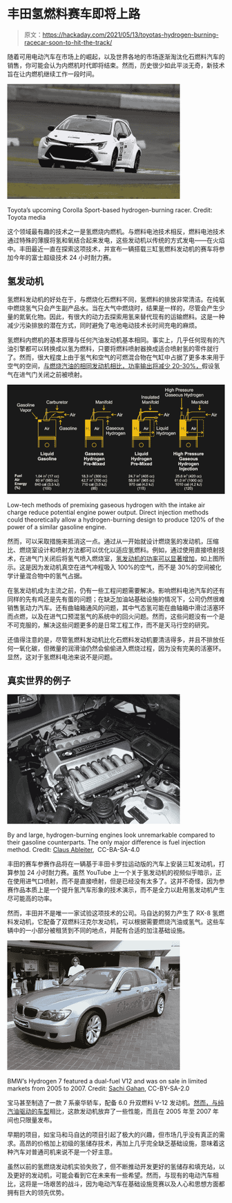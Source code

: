# 丰田氢燃料赛车即将上路

> 原文：<https://hackaday.com/2021/05/13/toyotas-hydrogen-burning-racecar-soon-to-hit-the-track/>

随着可用电动汽车在市场上的崛起，以及世界各地的市场逐渐淘汰化石燃料汽车的销售，你可能会认为内燃机时代即将结束。然而，历史很少如此平淡无奇，新技术旨在让内燃机继续工作一段时间。

![](img/a32549fa216198a6c58100a12ce8087c.png)

Toyota’s upcoming Corolla Sport-based hydrogen-burning racer. Credit: Toyota media

这个领域最有趣的技术之一是氢燃烧内燃机。与燃料电池技术相反，燃料电池技术通过特殊的薄膜将氢和氧结合起来发电，这些发动机以传统的方式发电——在火焰中。丰田最近一直在探索这项技术，并宣布一辆搭载三缸氢燃料发动机的赛车将参加今年的富士超级技术 24 小时耐力赛。

## 氢发动机

氢燃料发动机的好处在于，与燃烧化石燃料不同，氢燃料的排放非常清洁。在纯氧中燃烧氢气只会产生副产品水。当在大气中燃烧时，结果是一样的，尽管会产生少量的氮氧化物。因此，有很大的动力去探索用氢来替代现有的运输燃料。这是一种减少污染排放的潜在方式，同时避免了电池电动技术长时间充电的麻烦。

氢燃料内燃机的基本原理与任何汽油发动机基本相同。事实上，几乎任何现有的汽油引擎都可以转换成以氢为燃料，只要将燃料喷射器换成适合喷射氢的零件就行了。然而，很大程度上由于氢气和空气的可燃混合物在气缸中占据了更多本来用于空气的空间，[与燃烧汽油的相同发动机相比，功率输出将减少 20-30%，](https://www.sciencedirect.com/topics/earth-and-planetary-sciences/hydrogen-engine)假设氢气在进气门关闭之前被喷射。

[![](img/145407dcc93513e88f67d8376411ca4b.png)](https://hackaday.com/wp-content/uploads/2021/05/hydrogencombustion-1.png)

Low-tech methods of premixing gaseous hydrogen with the intake air charge reduce potential engine power output. Direct injection methods could theoretically allow a hydrogen-burning design to produce 120% of the power of a similar gasoline engine.

然而，可以采取措施来抵消这一点。通过从一开始就设计燃烧氢的发动机，压缩比、燃烧室设计和喷射方法都可以优化以适应氢燃料。例如，通过使用直接喷射技术，在进气门关闭后将氢气喷入燃烧室，[氢发动机的功率可以显著增加](https://www1.eere.energy.gov/hydrogenandfuelcells/tech_validation/pdfs/fcm03r0.pdf)，如上图所示。这是因为发动机真空在进气冲程吸入 100%的空气，而不是 30%的空间被化学计量混合物中的氢气占据。

在氢发动机成为主流之前，仍有一些工程问题需要解决。影响燃料电池汽车的还有同样的先有鸡还是先有蛋的问题；在缺乏加油站基础设施的情况下，公司仍然很难销售氢动力汽车。还有曲轴箱通风的问题，其中气态氢可能在曲轴箱中滑过活塞环而点燃，以及在进气口预混氢气的系统中的回火问题。然而，这些问题没有一个是不可克服的，解决这些问题更多的是日常工程工作，而不是天马行空的研究。

还值得注意的是，尽管氢燃料发动机比化石燃料发动机要清洁得多，并且不排放任何一氧化碳，但微量的润滑油仍然会偷偷进入燃烧过程，因为没有完美的活塞环。显然，这对于氢燃料电池来说不是问题。

## 真实世界的例子

![](img/644c0c4e35b5490aaf8b07a3c83673cb.png)

By and large, hydrogen-burning engines look unremarkable compared to their gasoline counterparts. The only major difference is fuel injection method. Credit: [Claus Ableiter](https://commons.wikimedia.org/wiki/User:Claus_Ableiter "User:Claus Ableiter"),  CC-BA-SA-4.0

丰田的赛车参赛作品将在一辆基于丰田卡罗拉运动版的汽车上安装三缸发动机，打算参加 24 小时耐力赛。虽然 YouTube 上一个关于氢发动机的视频似乎暗示，正在使用进气口喷射，而不是直接喷射，但是已经没有太多了。这并不奇怪，因为参赛作品本质上是一个提升氢汽车形象的技术演示，而不是全力以赴用氢发动机产生尽可能高的功率。

然而，丰田并不是唯一一家试验这项技术的公司。马自达的努力产生了 RX-8 氢燃料发动机，它配备了双燃料汪克尔发动机，可以根据需要燃烧汽油或氢气。这些车辆中的一小部分被租赁到不同的地点，并配有合适的加注基础设施。

![](img/99fee43b68414ba13845419c7eed4832.png)

BMW’s Hydrogen 7 featured a dual-fuel V12 and was on sale in limited markets from 2005 to 2007\. Credit: [Sachi Gahan](https://www.flickr.com/photos/14657061@N00/414677183), CC-BY-SA-2.0

宝马甚至制造了一款 7 系豪华轿车，配备 6.0 升双燃料 V-12 发动机。[然而，与纯汽油驱动的车型](https://www.caranddriver.com/news/a15147892/2007-bmw-hydrogen-7-car-news/)相比，这款发动机放弃了一些性能，而且在 2005 年至 2007 年间也只限量发布。

早期的项目，如宝马和马自达的项目引起了极大的兴趣，但市场几乎没有真正的需求。高昂的价格加上初级的氢储存技术，再加上几乎完全缺乏基础设施，意味着这种汽车对普通司机来说不是一个好主意。

虽然以前的氢燃烧发动机实验失败了，但不断推动开发更好的氢储存和填充站，以及更好的发动机，可能会看到它在未来有一些希望。然而，与现有的电动汽车相比，这将是一场艰苦的战斗，因为电动汽车在基础设施竞赛以及人心和思想方面都拥有巨大的领先优势。